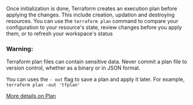 Once initialization is done, Terraform creates an execution plan before applying the changes. This include creation, updation and destroying resources. You can use the `terraform plan` command to compare your configuration to your resource's state, review changes before you apply them, or to refresh your workspace's status

### Warning:

Terraform plan files can contain sensitive data. Never commit a plan file to version control, whether as a binary or in JSON format.

You can uses the `- out` flag to save a plan and apply it later. For example,
`terraform plan -out 'tfplan'`

[More details on Plan](https://developer.hashicorp.com/terraform/tutorials/cli/plan)

